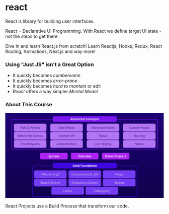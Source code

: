 # react
React is library for building user interfaces.

React = Declarative UI Programming. With React we define target UI state - not the steps to get there

Dive in and learn React.js from scratch! Learn Reactjs, Hooks, Redux, React Routing, Animations, Next.js and way more!

### Using "Just JS" isn't a Great Option
* It quickly becomes *cumbersome*
* It quickly becomes *error-prone*
* It quickly becomes *hard to mantain* or edit
* *React* offers a way simpler *Mental Model*

### About This Course

<img title="About This Course" alt="About course" src="/01-getting-started/010-assets/about-course.png">

React Projects use a Build Process that transform our code.